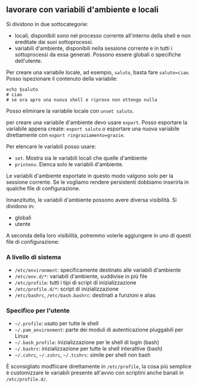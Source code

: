## lavorare con variabili d'ambiente e locali

Si dividono in due sottocategorie:
- locali, disponibili sono nel processo corrente all'interno della shell e non ereditate dai suoi sottoprocessi. 
- variabili d'ambiente, disponibili nella sessione corrente e in tutti i sottoprocessi da essa generati. Possono essere globali o specifiche dell'utente. 

Per creare una variabile locale, ad esempio, `saluto`, basta fare `saluto=ciao`. Posso ispezionare il contenuto della variabile:
```
echo $saluto
# ciao
# se ora apro una nuova shell e riprovo non ottengo nulla
```
Posso eliminare la variabile locale con `unset saluto`.

per creare una variabile d'ambiente devo usare `export`. Posso esportare la variabile appena create: `export saluto` o esportare una nuova variabile direttamente con `export ringraziamento=grazie`. 

Per elencare le variabili posso usare:
- `set`. Mostra sia le variabili locali che quelle d'ambiente
- `printenv`. Elenca solo le variabili d'ambiente.

Le variabili d'ambiente esportate in questo modo valgono solo per la sessione corrente. Se le vogliamo rendere persistenti dobbiamo inserirla in qualche file di configurazione.

Innanzitutto, le variabili d'ambiente possono avere diversa visibilità. Si dividono in:
- globali
- utente

A seconda della loro visibilità, potremmo volerle aggiungere in uno di questi file di configurazione:

### A livello di sistema

- `/etc/environment`: specificamente destinato alle variabili d'ambiente
- `/etc/env.d/*`: variabili d'ambiente, suddivise in più file
- `/etc/profile`: tutti i tipi di script di inizializzazione
- `/etc/profile.d/*`: script di inizializzazione
- `/etc/bashrc`, `/etc/bash.bashrc`: destinati a funzioni e alias

### Specifico per l'utente

- `~/.profile`: usato per tutte le shell
- `~/.pam_environment`: parte dei moduli di autenticazione pluggabili per Linux
- `~/.bash_profile`: inizializzazione per le shell di login (bash)
- `~/.bashrc`: inizializzazione per tutte le shell interattive (bash)
- `~/.cshrc`, `~/.zshrc`, `~/.tcshrc`: simile per shell non bash

È sconsigliato modfiicare direttamente in `/etc/profile`, la cosa più semplice è customizzare le variabili presente all'avvio con scriptini anche banali in `/etc/profile.d/`.